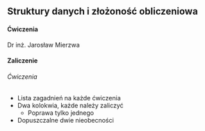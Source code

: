 ## Struktury danych i złożoność obliczeniowa
#### Ćwiczenia
Dr inż. Jarosław Mierzwa  

#### Zaliczenie
###### Ćwiczenia
* Lista zagadnień na każde ćwiczenia
* Dwa kolokwia, każde należy zaliczyć
	* Poprawa tylko jednego
* Dopuszczalne dwie nieobecności
